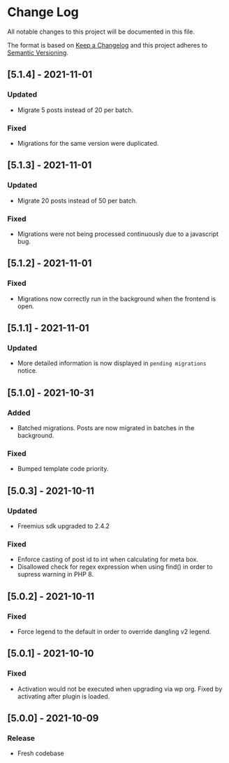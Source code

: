 # Change Log

All notable changes to this project will be documented in this file.

The format is based on [Keep a Changelog](http://keepachangelog.com/)
and this project adheres to [Semantic Versioning](http://semver.org/).

## [5.1.4] - 2021-11-01

### Updated
- Migrate 5 posts instead of 20 per batch.

### Fixed
- Migrations for the same version were duplicated.

## [5.1.3] - 2021-11-01

### Updated
- Migrate 20 posts instead of 50 per batch.

### Fixed
- Migrations were not being processed continuously due to a javascript bug.

## [5.1.2] - 2021-11-01

### Fixed
- Migrations now correctly run in the background when the frontend is open.

## [5.1.1] - 2021-11-01

### Updated
- More detailed information is now displayed in `pending migrations` notice.

## [5.1.0] - 2021-10-31

### Added
- Batched migrations. Posts are now migrated in batches in the background.

### Fixed
- Bumped template code priority.


## [5.0.3] - 2021-10-11

### Updated
- Freemius sdk upgraded to 2.4.2

### Fixed
- Enforce casting of post id to int when calculating for meta box.
- Disallowed check for regex expression when using find() in order to supress warning in PHP 8.

## [5.0.2] - 2021-10-11

### Fixed
- Force legend to the default in order to override dangling v2 legend.

## [5.0.1] - 2021-10-10

### Fixed
- Activation would not be executed when upgrading via wp org. Fixed by activating after plugin is loaded.

## [5.0.0] - 2021-10-09

### Release
- Fresh codebase